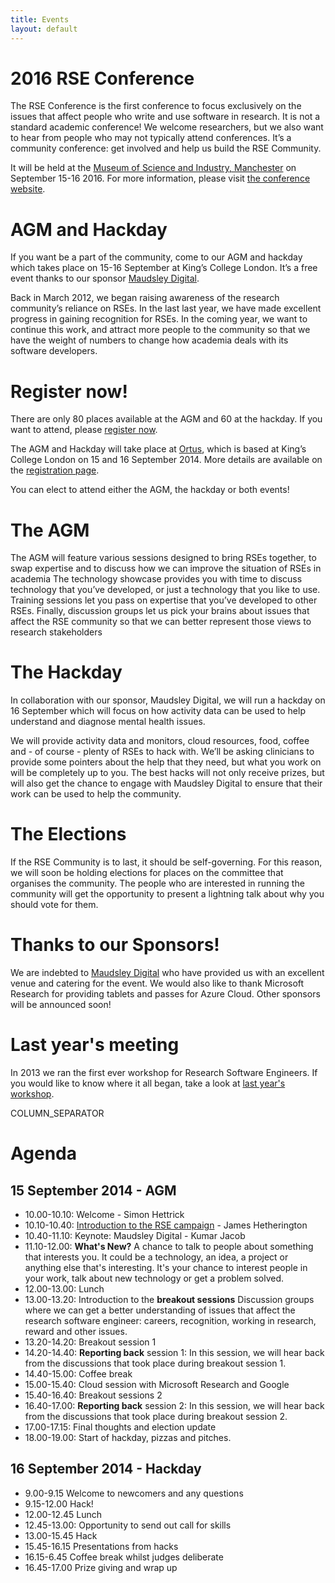 ```yaml
---
title: Events
layout: default
---
```


# 2016 RSE Conference

The RSE Conference is the first conference to focus exclusively on the issues that affect people who write and use software in research. It is not a standard academic conference! We welcome researchers, but we also want to hear from people who may not typically attend conferences. It’s a community conference: get involved and help us build the RSE Community.

It will be held at the [Museum of Science and Industry, Manchester](http://msimanchester.org.uk/) on September 15-16 2016. For more information, please visit [the conference website](conf2016).

# AGM and Hackday

If you want be a part of the community, come to our AGM and hackday which takes place on 15-16 September at King’s College London. It’s a free event thanks to our sponsor [Maudsley Digital](http://www.maudsleylearning.com/about-maudsley-learning/).

Back in March 2012, we began raising awareness of the research community’s reliance on RSEs. In the last last year, we have made excellent progress in gaining recognition for RSEs. In the coming year, we want to continue this work, and attract more people to the community so that we have the weight of numbers to change how academia deals with its software developers.

# Register now!

There are only 80 places available at the AGM and 60 at the hackday. If you want to attend, please [register now](https://www.eventbrite.co.uk/e/rse-agm-and-hackday-tickets-12457236931).

The AGM and Hackday will take place at [Ortus](http://www.maudsleylearning.com/the-ortus/), which is based at King’s College London on 15 and 16 September 2014. More details are available on the [registration page](https://www.eventbrite.co.uk/e/rse-agm-and-hackday-tickets-12457236931).

You can elect to attend either the AGM, the hackday or both events!

# The AGM

The AGM will feature various sessions designed to bring RSEs together, to swap expertise and to discuss how we can improve the situation of RSEs in academia The technology showcase provides you with time to discuss technology that you’ve developed, or just a technology that you like to use. Training sessions let you pass on expertise that you’ve developed to other RSEs. Finally, discussion groups let us pick your brains about issues that affect the RSE community so that we can better represent those views to research stakeholders

# The Hackday

In collaboration with our sponsor, Maudsley Digital, we will run a hackday on 16 September which will focus on how activity data can be used to help understand and diagnose mental health issues.

We will provide activity data and monitors, cloud resources, food, coffee and - of course - plenty of RSEs to hack with. We’ll be asking clinicians to provide some pointers about the help that they need, but what you work on will be completely up to you. The best hacks will not only receive prizes, but will also get the chance to engage with Maudsley Digital to ensure that their work can be used to help the community.

# The Elections

If the RSE Community is to last, it should be self-governing. For this reason, we will soon be holding elections for places on the committee that organises the community. The people who are interested in running the community will get the opportunity to present a lightning talk about why you should vote for them.

# Thanks to our Sponsors!

We are indebted to [Maudsley Digital](http://www.no11ww.com/) who have provided us with an excellent venue and catering for the event. We would also like to thank Microsoft Research for providing tablets and passes for Azure Cloud. Other sponsors will be announced soon!

# Last year's meeting

In 2013 we ran the first ever workshop for Research Software Engineers. If you would like to know where it all began, take a look at [last year's workshop](http://www.software.ac.uk/workshop-research-software-engineers).


COLUMN_SEPARATOR

# Agenda

## 15 September 2014 - AGM

* 10\.00-10.10: Welcome - Simon Hettrick
* 10\.10-10.40: [Introduction to the RSE campaign](talk.html) - James Hetherington
* 10\.40-11.10: Keynote: Maudsley Digital - Kumar Jacob
* 11\.10-12.00: **What's New?** A chance to talk to people about something that interests you.
	  It could be a technology, an idea, a project or  anything else that's interesting.
	  It's your chance to interest people in your work,
	  talk about new technology or get a problem solved.
* 12\.00-13.00: Lunch
* 13\.00-13.20: Introduction to the **breakout sessions**
      Discussion groups where we can get a better understanding of
      issues that affect the research software engineer: careers, recognition,
      working in research, reward and other issues.
* 13\.20-14.20: Breakout session 1
* 14\.20-14.40: **Reporting back** session 1:
        In this session, we will hear back from the discussions
        that took place during breakout session 1.
* 14\.40-15.00: Coffee break
* 15\.00-15.40: Cloud session with Microsoft Research and Google
* 15\.40-16.40: Breakout sessions 2
* 16\.40-17.00: **Reporting back** session 2:
        In this session, we will hear back from the discussions
        that took place during breakout session 2.
* 17\.00-17.15: Final thoughts and election update
* 18\.00-19.00: Start of hackday, pizzas and pitches.

## 16 September 2014 - Hackday

* 9\.00-9.15 Welcome to newcomers and any questions
* 9\.15-12.00 Hack!
* 12\.00-12.45 Lunch
* 12\.45-13.00: Opportunity to send out call for skills
* 13\.00-15.45 Hack
* 15\.45-16.15 Presentations from hacks
* 16\.15-6.45 Coffee break whilst judges deliberate
* 16\.45-17.00 Prize giving and wrap up
